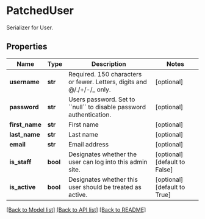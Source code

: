 # PatchedUser

Serializer for User.
## Properties
Name | Type | Description | Notes
------------ | ------------- | ------------- | -------------
**username** | **str** | Required. 150 characters or fewer. Letters, digits and @/./+/-/_ only. | [optional] 
**password** | **str** | Users password. Set to &#x60;&#x60;null&#x60;&#x60; to disable password authentication. | [optional] 
**first_name** | **str** | First name | [optional] 
**last_name** | **str** | Last name | [optional] 
**email** | **str** | Email address | [optional] 
**is_staff** | **bool** | Designates whether the user can log into this admin site. | [optional] [default to False]
**is_active** | **bool** | Designates whether this user should be treated as active. | [optional] [default to True]

[[Back to Model list]](../README.md#documentation-for-models) [[Back to API list]](../README.md#documentation-for-api-endpoints) [[Back to README]](../README.md)


